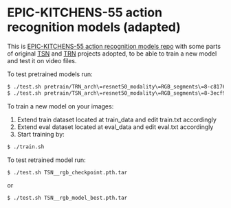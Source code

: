 # EPIC-KITCHENS-55 action recognition models (adapted)

This is [EPIC-KITCHENS-55 action recognition models repo](https://github.com/epic-kitchens/epic-kitchens-55-action-models) 
with some parts of original [TSN](https://github.com/yjxiong/tsn-pytorch) and [TRN](https://github.com/metalbubble/TRN-pytorch) 
projects adopted, to be able to train a new model and test it on video files.

To test pretrained models run:
```bash
$ ./test.sh pretrain/TRN_arch\=resnet50_modality\=RGB_segments\=8-c8176b38.pth.tar
$ ./test.sh pretrain/TSN_arch\=resnet50_modality\=RGB_segments\=8-3ecf904f.pth.tar
```

To train a new model on your images:
1. Extend train dataset located at train_data and edit train.txt accordingly
2. Extend eval dataset located at eval_data and edit eval.txt accordingly
3. Start training by:
```bash
$ ./train.sh
```

To test retrained model run:
```bash
$ ./test.sh TSN__rgb_checkpoint.pth.tar 
```
or
```bash
$ ./test.sh TSN__rgb_model_best.pth.tar 
```

